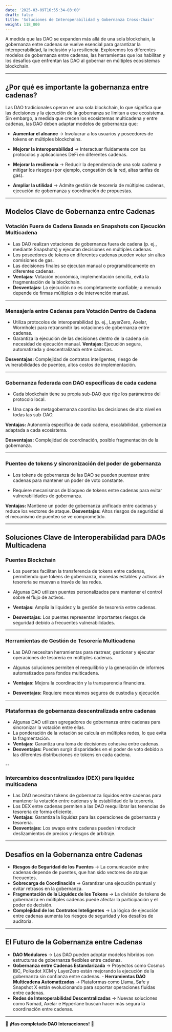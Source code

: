 ```yaml
---
date: '2025-03-09T16:55:34-03:00'
draft: false
title: 'Soluciones de Interoperabilidad y Gobernanza Cross-Chain'
weight: 118_000
---
```


A medida que las DAO se expanden más allá de una sola blockchain, la gobernanza entre cadenas se vuelve esencial para garantizar la interoperabilidad, la inclusión y la resiliencia. Exploremos los diferentes modelos de gobernanza entre cadenas, las herramientas que los habilitan y los desafíos que enfrentan las DAO al gobernar en múltiples ecosistemas blockchain.

---

## **¿Por qué es importante la gobernanza entre cadenas?**

Las DAO tradicionales operan en una sola blockchain, lo que significa que las decisiones y la ejecución de la gobernanza se limitan a ese ecosistema. Sin embargo, a medida que crecen los ecosistemas multicadena y entre cadenas, las DAO deben adaptar modelos de gobernanza que:

- **Aumentar el alcance** → Involucrar a los usuarios y poseedores de tokens en múltiples blockchains.
- **Mejorar la interoperabilidad** → Interactuar fluidamente con los protocolos y aplicaciones DeFi en diferentes cadenas.
- **Mejorar la resiliencia** → Reducir la dependencia de una sola cadena y mitigar los riesgos (por ejemplo, congestión de la red, altas tarifas de gas).

- **Ampliar la utilidad** → Admite gestión de tesorería de múltiples cadenas, ejecución de gobernanza y coordinación de propuestas.

---

## **Modelos Clave de Gobernanza entre Cadenas**

### **Votación Fuera de Cadena Basada en Snapshots con Ejecución Multicadena**
- Las DAO realizan votaciones de gobernanza fuera de cadena (p. ej., mediante Snapshots) y ejecutan decisiones en múltiples cadenas.
- Los poseedores de tokens en diferentes cadenas pueden votar sin altas comisiones de gas.
- Las decisiones finales se ejecutan manual o programáticamente en diferentes cadenas.
- **Ventajas:** Votación económica, implementación sencilla, evita la fragmentación de la blockchain.
- **Desventajas:** La ejecución no es completamente confiable; a menudo depende de firmas múltiples o de intervención manual.

---

### **Mensajería entre Cadenas para Votación Dentro de Cadena**
- Utiliza protocolos de interoperabilidad (p. ej., LayerZero, Axelar, Wormhole) para retransmitir las votaciones de gobernanza entre cadenas.
- Garantiza la ejecución de las decisiones dentro de la cadena sin necesidad de ejecución manual. **Ventajas:** Ejecución segura, automatizada y descentralizada entre cadenas.

**Desventajas:** Complejidad de contratos inteligentes, riesgo de vulnerabilidades de puenteo, altos costos de implementación.

---

### **Gobernanza federada con DAO específicas de cada cadena**
- Cada blockchain tiene su propia sub-DAO que rige los parámetros del protocolo local.

- Una capa de metagobernanza coordina las decisiones de alto nivel en todas las sub-DAO.

**Ventajas:** Autonomía específica de cada cadena, escalabilidad, gobernanza adaptada a cada ecosistema.

**Desventajas:** Complejidad de coordinación, posible fragmentación de la gobernanza.

---

### **Puenteo de tokens y sincronización del poder de gobernanza**
- Los tokens de gobernanza de las DAO se pueden puentear entre cadenas para mantener un poder de voto constante.

- Requiere mecanismos de bloqueo de tokens entre cadenas para evitar vulnerabilidades de gobernanza.

**Ventajas:** Mantiene un poder de gobernanza unificado entre cadenas y reduce los vectores de ataque. **Desventajas:** Altos riesgos de seguridad si el mecanismo de puenteo se ve comprometido.

---

## **Soluciones Clave de Interoperabilidad para DAOs Multicadena**

### **Puentes Blockchain**
- Los puentes facilitan la transferencia de tokens entre cadenas, permitiendo que tokens de gobernanza, monedas estables y activos de tesorería se muevan a través de las redes.
- Algunas DAO utilizan puentes personalizados para mantener el control sobre el flujo de activos.

- **Ventajas:** Amplía la liquidez y la gestión de tesorería entre cadenas.

- **Desventajas:** Los puentes representan importantes riesgos de seguridad debido a frecuentes vulnerabilidades.

---

### **Herramientas de Gestión de Tesorería Multicadena**
- Las DAO necesitan herramientas para rastrear, gestionar y ejecutar operaciones de tesorería en múltiples cadenas.

- Algunas soluciones permiten el reequilibrio y la generación de informes automatizados para fondos multicadena.

- **Ventajas:** Mejora la coordinación y la transparencia financiera.

- **Desventajas:** Requiere mecanismos seguros de custodia y ejecución.

---

### **Plataformas de gobernanza descentralizada entre cadenas**
- Algunas DAO utilizan agregadores de gobernanza entre cadenas para sincronizar la votación entre ellas.
- La ponderación de la votación se calcula en múltiples redes, lo que evita la fragmentación.
- **Ventajas:** Garantiza una toma de decisiones cohesiva entre cadenas.
- **Desventajas:** Pueden surgir disparidades en el poder de voto debido a las diferentes distribuciones de tokens en cada cadena.

--

### **Intercambios descentralizados (DEX) para liquidez multicadena**
- Las DAO necesitan tokens de gobernanza líquidos entre cadenas para mantener la votación entre cadenas y la estabilidad de la tesorería.
- Los DEX entre cadenas permiten a las DAO reequilibrar las tenencias de tesorería de forma eficiente.
- **Ventajas:** Garantiza la liquidez para las operaciones de gobernanza y tesorería.
- **Desventajas:** Los swaps entre cadenas pueden introducir deslizamientos de precios y riesgos de arbitraje.

---

## **Desafíos en la Gobernanza entre Cadenas**

- **Riesgos de Seguridad de los Puentes** → La comunicación entre cadenas depende de puentes, que han sido vectores de ataque frecuentes.
- **Sobrecarga de Coordinación** → Garantizar una ejecución puntual y evitar retrasos en la gobernanza.
- **Fragmentación de la Liquidez de los Tokens** → La división de tokens de gobernanza en múltiples cadenas puede afectar la participación y el poder de decisión.
- **Complejidad de los Contratos Inteligentes** → La lógica de ejecución entre cadenas aumenta los riesgos de seguridad y los desafíos de auditoría.

- ---

## **El Futuro de la Gobernanza entre Cadenas**

- **DAO Modulares** → Las DAO pueden adoptar modelos híbridos con estructuras de gobernanza flexibles entre cadenas.
- **Gobernanza entre Cadenas Estandarizada** → Proyectos como Cosmos IBC, Polkadot XCM y LayerZero están mejorando la ejecución de la gobernanza sin confianza entre cadenas. - **Herramientas DAO Multicadena Automatizadas** → Plataformas como Llama, Safe y Snapshot X están evolucionando para soportar operaciones fluidas entre cadenas.
- **Redes de Interoperabilidad Descentralizadas** → Nuevas soluciones como Nomad, Axelar e Hyperlane buscan hacer más segura la coordinación entre cadenas.

---

🔖 **¡Has completado DAO Interacciones!** 🔖